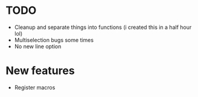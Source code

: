 # TODO
* Cleanup and separate things into functions (i created this in a half hour lol)
* Multiselection bugs some times
* No new line option

# New features
* Register macros
